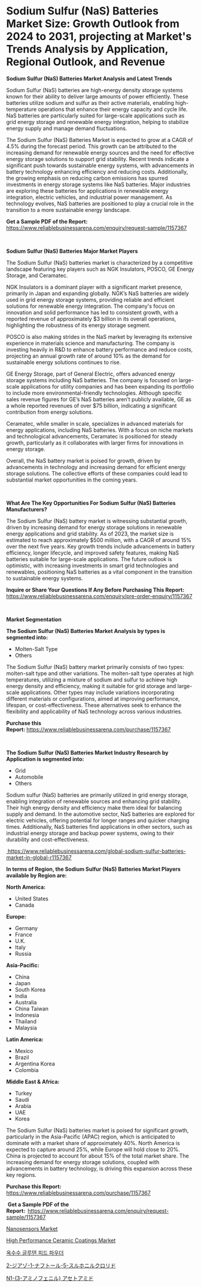 <p><h1>Sodium Sulfur (NaS) Batteries Market Size: Growth Outlook from 2024 to 2031, projecting at Market's Trends Analysis by Application, Regional Outlook, and Revenue</h1></p><p><strong>Sodium Sulfur (NaS) Batteries Market Analysis and Latest Trends</strong></p>
<p><p>Sodium Sulfur (NaS) batteries are high-energy density storage systems known for their ability to deliver large amounts of power efficiently. These batteries utilize sodium and sulfur as their active materials, enabling high-temperature operations that enhance their energy capacity and cycle life. NaS batteries are particularly suited for large-scale applications such as grid energy storage and renewable energy integration, helping to stabilize energy supply and manage demand fluctuations.</p><p>The Sodium Sulfur (NaS) Batteries Market is expected to grow at a CAGR of 4.5% during the forecast period. This growth can be attributed to the increasing demand for renewable energy sources and the need for effective energy storage solutions to support grid stability. Recent trends indicate a significant push towards sustainable energy systems, with advancements in battery technology enhancing efficiency and reducing costs. Additionally, the growing emphasis on reducing carbon emissions has spurred investments in energy storage systems like NaS batteries. Major industries are exploring these batteries for applications in renewable energy integration, electric vehicles, and industrial power management. As technology evolves, NaS batteries are positioned to play a crucial role in the transition to a more sustainable energy landscape.</p></p>
<p><strong>Get a Sample PDF of the Report:&nbsp;</strong> <a href="https://www.reliablebusinessarena.com/enquiry/request-sample/1157367">https://www.reliablebusinessarena.com/enquiry/request-sample/1157367</a></p>
<p>&nbsp;</p>
<p><strong>Sodium Sulfur (NaS) Batteries Major Market Players</strong></p>
<p><p>The Sodium Sulfur (NaS) batteries market is characterized by a competitive landscape featuring key players such as NGK Insulators, POSCO, GE Energy Storage, and Ceramatec. </p><p>NGK Insulators is a dominant player with a significant market presence, primarily in Japan and expanding globally. NGK’s NaS batteries are widely used in grid energy storage systems, providing reliable and efficient solutions for renewable energy integration. The company's focus on innovation and solid performance has led to consistent growth, with a reported revenue of approximately $3 billion in its overall operations, highlighting the robustness of its energy storage segment.</p><p>POSCO is also making strides in the NaS market by leveraging its extensive experience in materials science and manufacturing. The company is investing heavily in R&D to enhance battery performance and reduce costs, projecting an annual growth rate of around 10% as the demand for sustainable energy solutions continues to rise.</p><p>GE Energy Storage, part of General Electric, offers advanced energy storage systems including NaS batteries. The company is focused on large-scale applications for utility companies and has been expanding its portfolio to include more environmental-friendly technologies. Although specific sales revenue figures for GE’s NaS batteries aren’t publicly available, GE as a whole reported revenues of over $75 billion, indicating a significant contribution from energy solutions.</p><p>Ceramatec, while smaller in scale, specializes in advanced materials for energy applications, including NaS batteries. With a focus on niche markets and technological advancements, Ceramatec is positioned for steady growth, particularly as it collaborates with larger firms for innovations in energy storage.</p><p>Overall, the NaS battery market is poised for growth, driven by advancements in technology and increasing demand for efficient energy storage solutions. The collective efforts of these companies could lead to substantial market opportunities in the coming years.</p></p>
<p>&nbsp;</p>
<p><strong>What Are The Key Opportunities For Sodium Sulfur (NaS) Batteries Manufacturers?</strong></p>
<p><p>The Sodium Sulfur (NaS) battery market is witnessing substantial growth, driven by increasing demand for energy storage solutions in renewable energy applications and grid stability. As of 2023, the market size is estimated to reach approximately $500 million, with a CAGR of around 15% over the next five years. Key growth trends include advancements in battery efficiency, longer lifecycle, and improved safety features, making NaS batteries suitable for large-scale applications. The future outlook is optimistic, with increasing investments in smart grid technologies and renewables, positioning NaS batteries as a vital component in the transition to sustainable energy systems.</p></p>
<p><strong>Inquire or Share Your Questions If Any Before Purchasing This Report:</strong> <a href="https://www.reliablebusinessarena.com/enquiry/pre-order-enquiry/1157367">https://www.reliablebusinessarena.com/enquiry/pre-order-enquiry/1157367</a></p>
<p>&nbsp;</p>
<p><strong>Market Segmentation</strong></p>
<p><strong>The Sodium Sulfur (NaS) Batteries Market Analysis by types is segmented into:</strong></p>
<p><ul><li>Molten-Salt Type</li><li>Others</li></ul></p>
<p><p>The Sodium Sulfur (NaS) battery market primarily consists of two types: molten-salt type and other variations. The molten-salt type operates at high temperatures, utilizing a mixture of sodium and sulfur to achieve high energy density and efficiency, making it suitable for grid storage and large-scale applications. Other types may include variations incorporating different materials or configurations, aimed at improving performance, lifespan, or cost-effectiveness. These alternatives seek to enhance the flexibility and applicability of NaS technology across various industries.</p></p>
<p><strong>Purchase this Report:&nbsp;</strong><a href="https://www.reliablebusinessarena.com/purchase/1157367">https://www.reliablebusinessarena.com/purchase/1157367</a></p>
<p>&nbsp;</p>
<p><strong>The Sodium Sulfur (NaS) Batteries Market Industry Research by Application is segmented into:</strong></p>
<p><ul><li>Grid</li><li>Automobile</li><li>Others</li></ul></p>
<p><p>Sodium sulfur (NaS) batteries are primarily utilized in grid energy storage, enabling integration of renewable sources and enhancing grid stability. Their high energy density and efficiency make them ideal for balancing supply and demand. In the automotive sector, NaS batteries are explored for electric vehicles, offering potential for longer ranges and quicker charging times. Additionally, NaS batteries find applications in other sectors, such as industrial energy storage and backup power systems, owing to their durability and cost-effectiveness.</p></p>
<p><a href="https://www.reliablebusinessarena.com/global-sodium-sulfur-batteries-market-in-global-r1157367">&nbsp;https://www.reliablebusinessarena.com/global-sodium-sulfur-batteries-market-in-global-r1157367</a></p>
<p><strong>In terms of Region, the Sodium Sulfur (NaS) Batteries Market Players available by Region are:</strong></p>
<p>
    <p> <strong> North America: </strong>
        <ul>
            <li>United States</li>
            <li>Canada</li>
        </ul>
        </p> 
    <p> <strong> Europe: </strong>
        <ul>
            <li>Germany</li>
            <li>France</li>
            <li>U.K.</li>
            <li>Italy</li>
            <li>Russia</li>
        </ul>
        </p> 
    <p> <strong> Asia-Pacific: </strong>
        <ul>
            <li>China</li>
            <li>Japan</li>
            <li>South Korea</li>
            <li>India</li>
            <li>Australia</li>
            <li>China Taiwan</li>
            <li>Indonesia</li>
            <li>Thailand</li>
            <li>Malaysia</li>
        </ul>
        </p> 
    <p> <strong> Latin America: </strong>
        <ul>
            <li>Mexico</li>
            <li>Brazil</li>
            <li>Argentina Korea</li>
            <li>Colombia</li>
        </ul>
        </p> 
    <p> <strong> Middle East & Africa: </strong>
        <ul>
            <li>Turkey</li>
            <li>Saudi</li>
            <li>Arabia</li>
            <li>UAE</li>
            <li>Korea</li>
        </ul>
    </p>
    </p>
<p><p>The Sodium Sulfur (NaS) batteries market is poised for significant growth, particularly in the Asia-Pacific (APAC) region, which is anticipated to dominate with a market share of approximately 40%. North America is expected to capture around 25%, while Europe will hold close to 20%. China is projected to account for about 15% of the total market share. The increasing demand for energy storage solutions, coupled with advancements in battery technology, is driving this expansion across these key regions.</p></p>
<p><strong>Purchase this Report: </strong><a href="https://www.reliablebusinessarena.com/purchase/1157367">https://www.reliablebusinessarena.com/purchase/1157367</a></p>
<p>&nbsp;<strong>Get a Sample PDF of the Report:&nbsp;&nbsp;</strong><a href="https://www.reliablebusinessarena.com/enquiry/request-sample/1157367">https://www.reliablebusinessarena.com/enquiry/request-sample/1157367</a></p>
<p><strong></strong></p>
<p><p><a href="https://issuu.com/reportprime-2/docs/nanosensors-market-size-2030.pptx_0931bfb7c7cb32">Nanosensors Market</a></p><p><a href="https://issuu.com/reportprime-2/docs/high-performance-ceramic-coatings-m_2cb134734e1691">High Performance Ceramic Coatings Market</a></p><p><a href="https://medium.com/@teodoronguyen36/%EC%84%B8%EA%B3%84-corn-gluten-feed-powder-market-%EC%9D%80-2024%EC%97%90%EC%84%9C-2031%EB%A1%9C-%EC%97%B0%ED%8F%89%EA%B7%A0-%EC%A6%9D%EA%B0%80%EC%9C%A8%EC%9D%84-%EB%B3%B4%EC%9D%BC-%EA%B2%83%EC%9C%BC%EB%A1%9C-%EC%98%88%EC%83%81%EB%90%A9%EB%8B%88%EB%8B%A4-29e0e6ac869e">옥수수 글루텐 피드 파우더</a></p><p><a href="https://medium.com/@khkjaxbn36/2-diazo-1-naphthol-5-sulfonyl-chloride-market-%E3%81%AF-%E3%82%B3%E3%82%B9%E3%83%88%E7%AE%A1%E7%90%86%E3%81%A8%E5%8A%B9%E7%8E%87%E5%90%91%E4%B8%8A%E3%82%92%E5%84%AA%E5%85%88%E3%81%97%E3%81%BE%E3%81%99-%E3%81%95%E3%82%89%E3%81%AB-%E5%A0%B1%E5%91%8A%E6%9B%B8%E3%81%AF%E5%B8%82%E5%A0%B4%E3%81%AE%E9%9C%80%E8%A6%81%E9%9D%A2%E3%81%A8%E4%BE%9B%E7%B5%A6%E9%9D%A2%E3%81%AE%E4%B8%A1%E6%96%B9%E3%82%92%E3%82%AB%E3%83%90%E3%83%BC%E3%81%97%E3%81%A6%E3%81%84%E3%81%BE%E3%81%99-29eadfdeffde">2-ジアゾ-1-ナフトール-5-スルホニルクロリド</a></p><p><a href="https://medium.com/@khkjaxbn36/n1-3-aminophenyl-acetamide-market-%E3%81%AF-%E3%82%B3%E3%82%B9%E3%83%88%E7%AE%A1%E7%90%86%E3%81%A8%E5%8A%B9%E7%8E%87%E5%90%91%E4%B8%8A%E3%82%92%E5%84%AA%E5%85%88%E3%81%97%E3%81%BE%E3%81%99-%E3%81%95%E3%82%89%E3%81%AB-%E5%A0%B1%E5%91%8A%E6%9B%B8%E3%81%AF%E5%B8%82%E5%A0%B4%E3%81%AE%E9%9C%80%E8%A6%81%E9%9D%A2%E3%81%A8%E4%BE%9B%E7%B5%A6%E9%9D%A2%E3%81%AE%E4%B8%A1%E6%96%B9%E3%82%92%E3%82%AB%E3%83%90%E3%83%BC%E3%81%97%E3%81%A6%E3%81%84%E3%81%BE%E3%81%99-a31ae31727dc">N1-(3-アミノフェニル) アセトアミド</a></p></p>